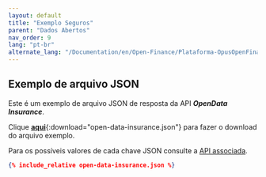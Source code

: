 ```yaml
---
layout: default
title: "Exemplo Seguros"
parent: "Dados Abertos"
nav_order: 9
lang: "pt-br"
alternate_lang: "/Documentation/en/Open-Finance/Plataforma-OpusOpenFinance/Integração/apis-dados-abertos/DadosAbertos-Insurance/"
---
```


## Exemplo de arquivo JSON

Este é um exemplo de arquivo JSON de resposta da API ***OpenData Insurance***.

Clique [**aqui**](open-data-insurance.json){:download="open-data-insurance.json"} para fazer o download do arquivo exemplo.

Para os possíveis valores de cada chave JSON consulte a [API associada][Link-API].

```json
{% include_relative open-data-insurance.json %}
```

[Link-API]: ../../../../swagger-ui/index.html?api=open-data-insurance
